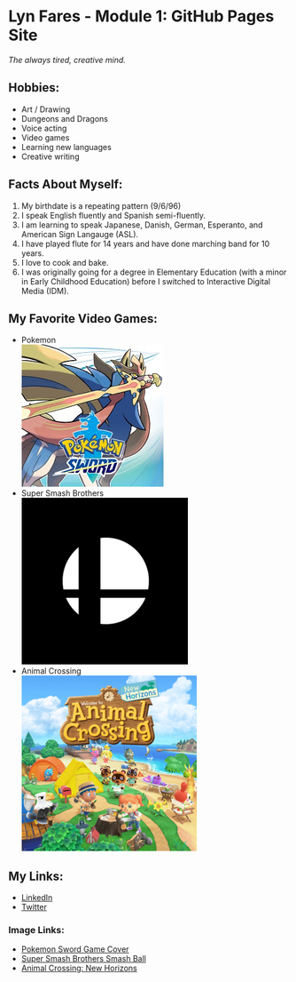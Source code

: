 # Lyn Fares - Module 1: GitHub Pages Site
*The always tired, creative mind.*

## Hobbies:
  * Art / Drawing
  * Dungeons and Dragons
  * Voice acting
  * Video games
  * Learning new languages
  * Creative writing

## Facts About Myself:
  1. My birthdate is a repeating pattern (9/6/96)
  2. I speak English fluently and Spanish semi-fluently.
  3. I am learning to speak Japanese, Danish, German, Esperanto, and American Sign Langauge (ASL).
  4. I have played flute for 14 years and have done marching band for 10 years.
  5. I love to cook and bake.
  6. I was originally going for a degree in Elementary Education (with a minor in Early Childhood Education) before I switched to Interactive Digital Media (IDM).
  
## My Favorite Video Games:
  * Pokemon<br>
  ![Pokemon](pokemon.png)
  * Super Smash Brothers<br>
  ![Super Smash Brothers](smash.png)
  * Animal Crossing<br>
  ![Animal Crossing](acnh.jpg)
  
## My Links:
  * [LinkedIn](https://www.linkedin.com/in/lindsey-fares-4b638b192/)
  * [Twitter](https://twitter.com/lindseyfares)
  
### Image Links:
  * [Pokemon Sword Game Cover](https://www.google.com/url?sa=i&url=https%3A%2F%2Fyuzu-emu.org%2Fgame%2Fpokemon-sword%2F&psig=AOvVaw2j7gsaJ_maqsYwZZu-RhQX&ust=1598389906650000&source=images&cd=vfe&ved=0CAIQjRxqFwoTCOCd_IDitOsCFQAAAAAdAAAAABAD)
  * [Super Smash Brothers Smash Ball](https://www.google.com/url?sa=i&url=https%3A%2F%2Fgenius.com%2Falbums%2FSuper-smash-bros-brawl%2FSuper-smash-bros-brawl-official-soundtrack-smash-bros-series&psig=AOvVaw3-Crdv5WRrjlHxPpsx2xTp&ust=1598390014924000&source=images&cd=vfe&ved=0CAIQjRxqFwoTCOi_7_rgtOsCFQAAAAAdAAAAABBU)
  * [Animal Crossing: New Horizons](https://www.google.com/url?sa=i&url=https%3A%2F%2Fen.wikipedia.org%2Fwiki%2FAnimal_Crossing%3A_New_Horizons&psig=AOvVaw3VfynQW4P0dIxHpfV5Rk38&ust=1598373461318000&source=images&cd=vfe&ved=0CAIQjRxqFwoTCOCpk7WktOsCFQAAAAAdAAAAABAD)
